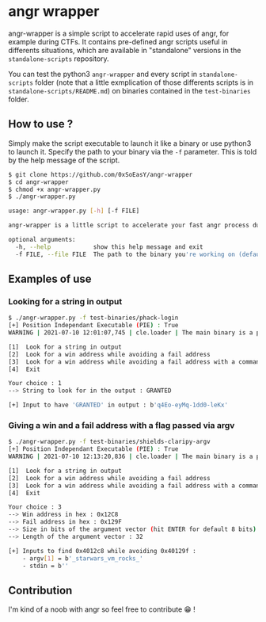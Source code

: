 # angr wrapper

angr-wrapper is a simple script to accelerate rapid uses of angr, for example during CTFs. It contains pre-defined angr scripts useful in differents situations, which are available in "standalone" versions in the `standalone-scripts` repository.

You can test the python3 `angr-wrapper` and every script in `standalone-scripts` folder (note that a little exmplication of those differents scripts is in `standalone-scripts/README.md`) on binaries contained in the `test-binaries` folder.

## How to use ?

Simply make the script executable to launch it like a binary or use python3 to launch it. Specify the path to your binary via the `-f` parameter. This is told by the help message of the script.

```bash
$ git clone https://github.com/0xSoEasY/angr-wrapper
$ cd angr-wrapper
$ chmod +x angr-wrapper.py
$ ./angr-wrapper.py 

usage: angr-wrapper.py [-h] [-f FILE]

angr-wrapper is a little script to accelerate your fast angr process during CTF

optional arguments:
  -h, --help            show this help message and exit
  -f FILE, --file FILE  The path to the binary you're working on (default: None)
```

## Examples of use

### Looking for a string in output

```bash
$ ./angr-wrapper.py -f test-binaries/phack-login
[+] Position Independant Executable (PIE) : True
WARNING | 2021-07-10 12:01:07,745 | cle.loader | The main binary is a position-independent executable. It is being loaded with a base address of 0x400000.

[1]  Look for a string in output
[2]  Look for a win address while avoiding a fail address
[3]  Look for a win address while avoiding a fail address with a command-line argument
[4]  Exit

Your choice : 1
--> String to look for in the output : GRANTED

[+] Input to have 'GRANTED' in output : b'q4Eo-eyMq-1dd0-leKx'
```

### Giving a win and a fail address with a flag passed via argv

```bash
$ ./angr-wrapper.py -f test-binaries/shields-claripy-argv
[+] Position Independant Executable (PIE) : True
WARNING | 2021-07-10 12:13:20,836 | cle.loader | The main binary is a position-independent executable. It is being loaded with a base address of 0x400000.

[1]  Look for a string in output
[2]  Look for a win address while avoiding a fail address
[3]  Look for a win address while avoiding a fail address with a command-line argument
[4]  Exit

Your choice : 3
--> Win address in hex : 0x12C8
--> Fail address in hex : 0x129F
--> Size in bits of the argument vector (hit ENTER for default 8 bits) : 
--> Length of the argument vector : 32

[+] Inputs to find 0x4012c8 while avoiding 0x40129f :
	- argv[1] = b'_starwars_vm_rocks_'
	- stdin = b''
```

## Contribution

I'm kind of a noob with angr so feel free to contribute :grin: !
